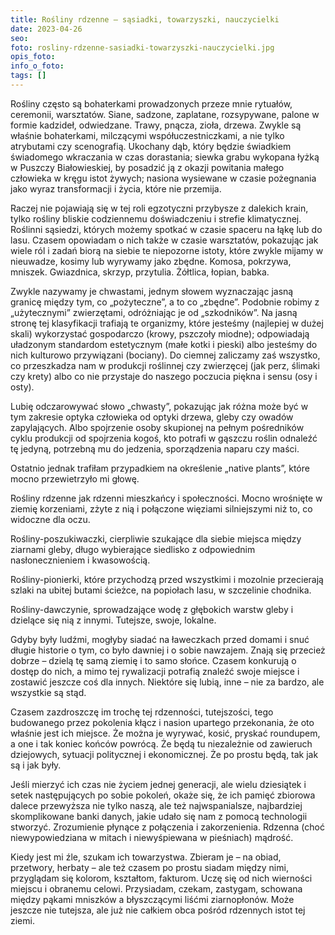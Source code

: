 ```yaml
---
title: Rośliny rdzenne – sąsiadki, towarzyszki, nauczycielki
date: 2023-04-26
seo: 
foto: rosliny-rdzenne-sasiadki-towarzyszki-nauczycielki.jpg
opis_foto: 
info_o_foto: 
tags: []
---
```


Rośliny często są bohaterkami prowadzonych przeze mnie rytuałów, ceremonii, warsztatów. Siane, sadzone, zaplatane, rozsypywane, palone w formie kadzideł, odwiedzane. Trawy, pnącza, zioła, drzewa. Zwykle są właśnie bohaterkami, milczącymi współuczestniczkami, a nie tylko atrybutami czy scenografią. Ukochany dąb, który będzie świadkiem świadomego wkraczania w czas dorastania; siewka grabu wykopana łyżką w Puszczy Białowieskiej, by posadzić ją z okazji powitania małego człowieka w kręgu istot żywych; nasiona wysiewane w czasie pożegnania jako wyraz transformacji i życia, które nie przemija.

Raczej nie pojawiają się w tej roli egzotyczni przybysze z dalekich krain, tylko rośliny bliskie codziennemu doświadczeniu i strefie klimatycznej. Roślinni sąsiedzi, których możemy spotkać w czasie spaceru na łąkę lub do lasu. Czasem opowiadam o nich także w czasie warsztatów, pokazując jak wiele ról i zadań biorą na siebie te niepozorne istoty, które zwykle mijamy w nieuwadze, kosimy lub wyrywamy jako zbędne. Komosa, pokrzywa, mniszek. Gwiazdnica, skrzyp, przytulia. Żółtlica, łopian, babka.

Zwykle nazywamy je chwastami, jednym słowem wyznaczając jasną granicę między tym, co „pożyteczne”, a to co „zbędne”. Podobnie robimy z „użytecznymi” zwierzętami, odróżniając je od „szkodników”. Na jasną stronę tej klasyfikacji trafiają te organizmy, które jesteśmy (najlepiej w dużej skali) wykorzystać gospodarczo (krowy, pszczoły miodne); odpowiadają uładzonym standardom estetycznym (małe kotki i pieski) albo jesteśmy do nich kulturowo przywiązani (bociany). Do ciemnej zaliczamy zaś wszystko, co przeszkadza nam w produkcji roślinnej czy zwierzęcej (jak perz, ślimaki czy krety) albo co nie przystaje do naszego poczucia piękna i sensu (osy i osty).

Lubię odczarowywać słowo „chwasty”, pokazując jak różna może być w tym zakresie optyka człowieka od optyki drzewa, gleby czy owadów zapylających. Albo spojrzenie osoby skupionej na pełnym pośredników cyklu produkcji od spojrzenia kogoś, kto potrafi w gąszczu roślin odnaleźć tę jedyną, potrzebną mu do jedzenia, sporządzenia naparu czy maści.

Ostatnio jednak trafiłam przypadkiem na określenie „native plants”, które mocno przewietrzyło mi głowę.

Rośliny rdzenne jak rdzenni mieszkańcy i społeczności. Mocno wrośnięte w ziemię korzeniami, zżyte z nią i połączone więziami silniejszymi niż to, co widoczne dla oczu.

Rośliny-poszukiwaczki, cierpliwie szukające dla siebie miejsca między ziarnami gleby, długo wybierające siedlisko z odpowiednim nasłonecznieniem i kwasowością.

Rośliny-pionierki, które przychodzą przed wszystkimi i mozolnie przecierają szlaki na ubitej butami ścieżce, na popiołach lasu, w szczelinie chodnika.

Rośliny-dawczynie, sprowadzające wodę z głębokich warstw gleby i dzielące się nią z innymi. Tutejsze, swoje, lokalne.

Gdyby były ludźmi, mogłyby siadać na ławeczkach przed domami i snuć długie historie o tym, co było dawniej i o sobie nawzajem. Znają się przecież dobrze – dzielą tę samą ziemię i to samo słońce. Czasem konkurują o dostęp do nich, a mimo tej rywalizacji potrafią znaleźć swoje miejsce i zostawić jeszcze coś dla innych. Niektóre się lubią, inne – nie za bardzo, ale wszystkie są stąd.

Czasem zazdroszczę im trochę tej rdzenności, tutejszości, tego budowanego przez pokolenia kłącz i nasion upartego przekonania, że oto właśnie jest ich miejsce. Że można je wyrywać, kosić, pryskać roundupem, a one i tak koniec końców powrócą. Że będą tu niezależnie od zawieruch dziejowych, sytuacji politycznej i ekonomicznej. Że po prostu będą, tak jak są i jak były.

Jeśli mierzyć ich czas nie życiem jednej generacji, ale wielu dziesiątek i setek następujących po sobie pokoleń, okaże się, że ich pamięć zbiorowa dalece przewyższa nie tylko naszą, ale też najwspanialsze, najbardziej skomplikowane banki danych, jakie udało się nam z pomocą technologii stworzyć. Zrozumienie płynące z połączenia i zakorzenienia. Rdzenna (choć niewypowiedziana w mitach i niewyśpiewana w pieśniach) mądrość.

Kiedy jest mi źle, szukam ich towarzystwa. Zbieram je – na obiad, przetwory, herbaty – ale też czasem po prostu siadam między nimi, przyglądam się kolorom, kształtom, fakturom. Uczę się od nich wierności miejscu i obranemu celowi. Przysiadam, czekam, zastygam, schowana między pąkami mniszków a błyszczącymi liśćmi ziarnopłonów. Może jeszcze nie tutejsza, ale już nie całkiem obca pośród rdzennych istot tej ziemi.